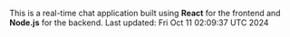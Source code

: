 This is a real-time chat application built using **React** for the frontend and **Node.js** for the backend.
Last updated: Fri Oct 11 02:09:37 UTC 2024
